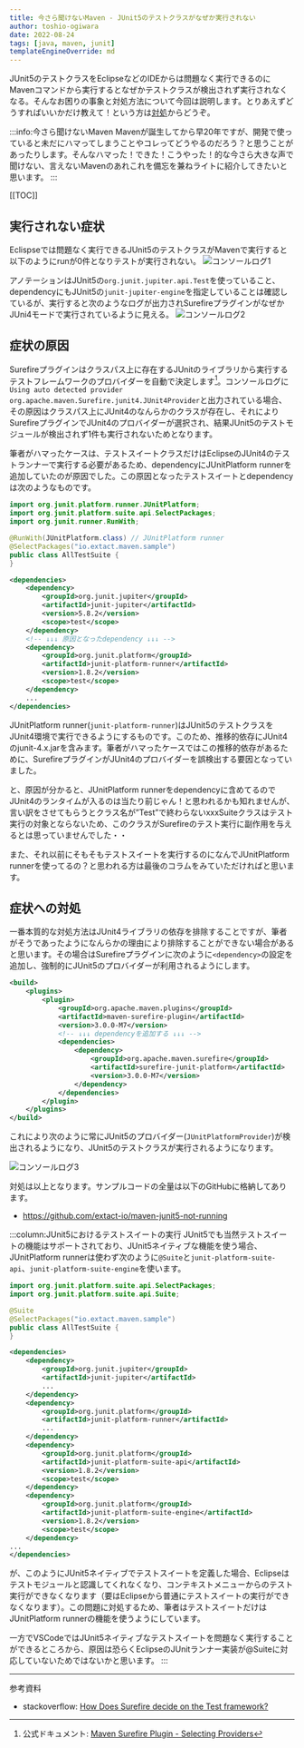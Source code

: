 ```yaml
---
title: 今さら聞けないMaven - JUnit5のテストクラスがなぜか実行されない
author: toshio-ogiwara
date: 2022-08-24
tags: [java, maven, junit]
templateEngineOverride: md
---
```


JUnit5のテストクラスをEclipseなどのIDEからは問題なく実行できるのにMavenコマンドから実行するとなぜかテストクラスが検出されず実行されなくなる。そんなお困りの事象と対処方法について今回は説明します。とりあえずどうすればいいかだけ教えて！という方は[対処](#症状への対処)からどうぞ。

:::info:今さら聞けないMaven
Mavenが誕生してから早20年ですが、開発で使っていると未だにハマってしまうことやコレってどうやるのだろう？と思うことがあったりします。そんなハマった！できた！こうやった！的な今さら大きな声で聞けない、言えないMavenのあれこれを備忘を兼ねライトに紹介してきたいと思います。
:::

[[TOC]]

## 実行されない症状
Eclispseでは問題なく実行できるJUnit5のテストクラスがMavenで実行すると以下のようにrunが0件となりテストが実行されない。
![コンソールログ1](/img/blogs/2022/0824_maven-junit5-log1.png)

アノテーションはJUnit5の`org.junit.jupiter.api.Test`を使っていること、dependencyにもJUnit5の`junit-jupiter-engine`を指定していることは確認しているが、実行すると次のようなログが出力されSurefireプラグインがなぜかJUni4モードで実行されているように見える。
![コンソールログ2](/img/blogs/2022/0824_maven-junit5-log2.png)

## 症状の原因
Surefireプラグインはクラスパス上に存在するJUnitのライブラリから実行するテストフレームワークのプロバイダーを自動で決定します[^1]。コンソールログに`Using auto detected provider org.apache.maven.Surefire.junit4.JUnit4Provider`と出力されている場合、その原因はクラスパス上にJUnit4のなんらかのクラスが存在し、それによりSurefireプラグインでJUnit4のプロバイダーが選択され、結果JUnit5のテストモジュールが検出されず1件も実行されないためとなります。

[^1]: 公式ドキュメント: [Maven Surefire Plugin - Selecting Providers](https://maven.apache.org/surefire/maven-surefire-plugin/examples/providers.html)
 


筆者がハマったケースは、テストスイートクラスだけはEclipseのJUnit4のテストランナーで実行する必要があるため、dependencyにJUnitPlatform runnerを追加していたのが原因でした。この原因となったテストスイートとdependencyは次のようなものです。

```java
import org.junit.platform.runner.JUnitPlatform;
import org.junit.platform.suite.api.SelectPackages;
import org.junit.runner.RunWith;

@RunWith(JUnitPlatform.class) // JUnitPlatform runner
@SelectPackages("io.extact.maven.sample")
public class AllTestSuite {
}
```
```xml
<dependencies>
    <dependency>
        <groupId>org.junit.jupiter</groupId>
        <artifactId>junit-jupiter</artifactId>
        <version>5.8.2</version>
        <scope>test</scope>
    </dependency>
    <!-- ↓↓↓ 原因となったdependency ↓↓↓ -->
    <dependency>
        <groupId>org.junit.platform</groupId>
        <artifactId>junit-platform-runner</artifactId>
        <version>1.8.2</version>
        <scope>test</scope>
    </dependency>
    ...
</dependencies>
```

JUnitPlatform runner(`junit-platform-runner`)はJUnit5のテストクラスをJUnit4環境で実行できるようにするものです。このため、推移的依存にJUnit4のjunit-4.x.jarを含みます。筆者がハマったケースではこの推移的依存があるために、SurefireプラグインがJUnit4のプロバイダーを誤検出する要因となっていました。

と、原因が分かると、JUnitPlatform runnerをdependencyに含めてるのでJUnit4のランタイムが入るのは当たり前じゃん！と思われるかも知れませんが、言い訳をさせてもらうとクラス名が”Test”で終わらないxxxSuiteクラスはテスト実行の対象とならないため、このクラスがSurefireのテスト実行に副作用を与えるとは思っていませんでした・・

また、それ以前にそもそもテストスイートを実行するのになんでJUnitPlatform runnerを使ってるの？と思われる方は最後のコラムをみていただければと思います。

## 症状への対処
一番本質的な対処方法はJUnit4ライブラリの依存を排除することですが、筆者がそうであったようになんらかの理由により排除することができない場合があると思います。その場合はSurefireプラグインに次のように`<dependency>`の設定を追加し、強制的にJUnit5のプロバイダーが利用されるようにします。

```xml
<build>
    <plugins>
        <plugin>
            <groupId>org.apache.maven.plugins</groupId>
            <artifactId>maven-surefire-plugin</artifactId>
            <version>3.0.0-M7</version>
            <!-- ↓↓↓ dependencyを追加する ↓↓↓ -->
            <dependencies>
                <dependency>
                    <groupId>org.apache.maven.surefire</groupId>
                    <artifactId>surefire-junit-platform</artifactId>
                    <version>3.0.0-M7</version>
                </dependency>
            </dependencies>
        </plugin>
    </plugins>
</build>
```

これにより次のように常にJUnit5のプロバイダー(`JUnitPlatformProvider`)が検出されるようになり、JUnit5のテストクラスが実行されるようになります。

![コンソールログ3](/img/blogs/2022/0824_maven-junit5-log3.png)

対処は以上となります。サンプルコードの全量は以下のGitHubに格納してあります。
- <https://github.com/extact-io/maven-junit5-not-running>


:::column:JUnit5におけるテストスイートの実行
JUnit5でも当然テストスイートの機能はサポートされており、JUnit5ネイティブな機能を使う場合、JUnitPlatform runnerは使わず次のように`@Suite`と`junit-platform-suite-api`、`junit-platform-suite-engine`を使います。

```java
import org.junit.platform.suite.api.SelectPackages;
import org.junit.platform.suite.api.Suite;

@Suite
@SelectPackages("io.extact.maven.sample")
public class AllTestSuite {
}
```

```xml
<dependencies>
    <dependency>
        <groupId>org.junit.jupiter</groupId>
        <artifactId>junit-jupiter</artifactId>
        ...
    </dependency>
    <dependency>
        <groupId>org.junit.platform</groupId>
        <artifactId>junit-platform-runner</artifactId>
        ...
    </dependency>
    <dependency>
        <groupId>org.junit.platform</groupId>
        <artifactId>junit-platform-suite-api</artifactId>
        <version>1.8.2</version>
        <scope>test</scope>
    </dependency>
    <dependency>
        <groupId>org.junit.platform</groupId>
        <artifactId>junit-platform-suite-engine</artifactId>
        <version>1.8.2</version>
        <scope>test</scope>
    </dependency>
...
</dependencies>
```

が、このようにJUnit5ネイティブでテストスイートを定義した場合、Eclipseはテストモジュールと認識してくれなくなり、コンテキストメニューからのテスト実行ができなくなります（要はEclipseから普通にテストスイートの実行ができなくなります）。この問題に対処するため、筆者はテストスイートだけはJUnitPlatform runnerの機能を使うようにしています。

一方でVSCodeではJUnit5ネイティブなテストスイートを問題なく実行することができるところから、原因は恐らくEclipseのJUnitランナー実装が@Suiteに対応していないためではないかと思います。
:::

---
参考資料

- stackoverflow: [How Does Surefire decide on the Test framework?](https://stackoverflow.com/questions/71098049/how-does-Surefire-decide-on-the-test-framework)



